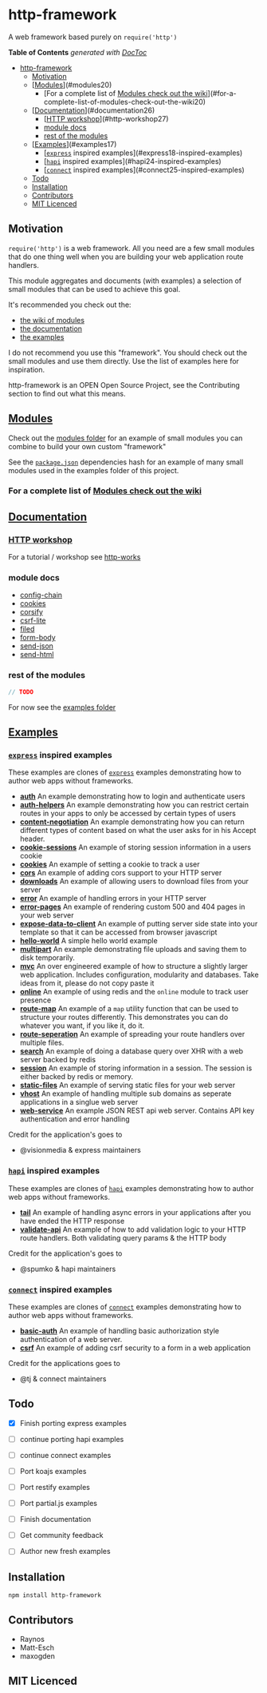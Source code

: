 # http-framework

A web framework based purely on `require('http')`

<!-- START doctoc generated TOC please keep comment here to allow auto update -->
<!-- DON'T EDIT THIS SECTION, INSTEAD RE-RUN doctoc TO UPDATE -->
**Table of Contents**  *generated with [DocToc](http://doctoc.herokuapp.com/)*

- [http-framework](#http-framework)
    - [Motivation](#motivation)
    - [[Modules][20]](#modules20)
        - [For a complete list of [Modules check out the wiki][20]](#for-a-complete-list-of-modules-check-out-the-wiki20)
    - [[Documentation][26]](#documentation26)
        - [[HTTP workshop][27]](#http-workshop27)
        - [module docs](#module-docs)
        - [rest of the modules](#rest-of-the-modules)
    - [[Examples][17]](#examples17)
        - [[`express`][18] inspired examples](#express18-inspired-examples)
        - [[`hapi`][24] inspired examples](#hapi24-inspired-examples)
        - [[`connect`][25] inspired examples](#connect25-inspired-examples)
    - [Todo](#todo)
    - [Installation](#installation)
    - [Contributors](#contributors)
    - [MIT Licenced](#mit-licenced)

<!-- END doctoc generated TOC please keep comment here to allow auto update -->


## Motivation

`require('http')` is a web framework. All you need are a few
  small modules that do one thing well when you are building your
  web application route handlers.

This module aggregates and documents (with examples) a selection
  of small modules that can be used to achieve this goal.

It's recommended you check out the:

  - [the wiki of modules][23]
  - [the documentation][22]
  - [the examples][21]

I do not recommend you use this "framework". You should check
  out the small modules and use them directly. Use the list of
  examples here for inspiration.

http-framework is an OPEN Open Source Project, see the Contributing 
  section to find out what this means.

## [Modules][20]

Check out the [modules folder](modules) for an example of small
  modules you can combine to build your own custom "framework"

See the [`package.json`][19] dependencies hash for an example of
  many small modules used in the examples folder of this project.

### For a complete list of [Modules check out the wiki][20]

## [Documentation][26]

### [HTTP workshop][27]

For a tutorial / workshop see [http-works][27]

### module docs

 - [config-chain](documents/config-chain.md)
 - [cookies](documents/cookies.md)
 - [corsify](documents/corsify.md)
 - [csrf-lite](documents/csrf-lite.md)
 - [filed](documents/filed.md)
 - [form-body](documents/form-body.md)
 - [send-json](documents/send-json.md)
 - [send-html](documents/send-html.md)

### rest of the modules

```js
// TODO
```

For now see the [examples folder][17]

## [Examples][17]

### [`express`][18] inspired examples

These examples are clones of [`express`][18] examples demonstrating
  how to author web apps without frameworks.

 - [**auth**](examples/auth)
    An example demonstrating how to login and authenticate users
 - [**auth-helpers**](examples/auth-helpers)
    An example demonstrating how you can restrict certain routes in your
    apps to only be accessed by certain types of users
 - [**content-negotiation**](examples/content-negotiation)
    An example demonstrating how you can return different types of
    content based on what the user asks for in his Accept header.
 - [**cookie-sessions**](examples/cookie-sessions)
    An example of storing session information in a users cookie
 - [**cookies**](examples/cookies)
    An example of setting a cookie to track a user
 - [**cors**](examples/cors)
    An example of adding cors support to your HTTP server
 - [**downloads**](examples/downloads)
    An example of allowing users to download files from your server
 - [**error**](examples/error)
    An example of handling errors in your HTTP server
 - [**error-pages**](examples/error-pages)
    An example of rendering custom 500 and 404 pages in your web
    server
 - [**expose-data-to-client**](examples/expose-data-to-client)
    An example of putting server side state into your template
    so that it can be accessed from browser javascript
 - [**hello-world**](examples/hello-world)
    A simple hello world example
 - [**multipart**](examples/multipart)
    An example demonstrating file uploads and saving them to
    disk temporarily.
 - [**mvc**](examples/mvc)
    An over engineered example of how to structure a slightly
    larger web application. Includes configuration, modularity
    and databases. Take ideas from it, please do not copy paste it
 - [**online**](examples/online)
    An example of using redis and the `online` module to track
    user presence
 - [**route-map**](examples/route-map)
    An example of a `map` utility function that can be used to
    structure your routes differently. This demonstrates you can
    do whatever you want, if you like it, do it.
 - [**route-seperation**](examples/route-seperation)
    An example of spreading your route handlers over multiple
    files. 
 - [**search**](examples/search)
    An example of doing a database query over XHR with a web
    server backed by redis
 - [**session**](examples/session)
    An example of storing information in a session. The session
    is either backed by redis or memory.
 - [**static-files**](examples/static-files)
    An example of serving static files for your web server
 - [**vhost**](examples/vhost)
    An example of handling multiple sub domains as seperate
    applications in a singlue web server
 - [**web-service**](examples/web-service)
    An example JSON REST api web server. Contains API key 
    authentication and error handling

Credit for the application's goes to

 - @visionmedia & express maintainers

### [`hapi`][24] inspired examples

These examples are clones of [`hapi`][24] examples demonstrating
  how to author web apps without frameworks.

 - [**tail**](examples/tail)
    An example of handling async errors in your applications 
    after you have ended the HTTP response
 - [**validate-api**](examples/validate-api)
    An example of how to add validation logic to your HTTP
    route handlers. Both validating query params & the HTTP body

Credit for the application's goes to

 - @spumko & hapi maintainers

### [`connect`][25] inspired examples

These examples are clones of [`connect`][25] examples demonstrating
  how to author web apps without frameworks.

  - [**basic-auth**](examples/basic-auth)
    An example of handling basic authorization style authentication
    of a web server.
  - [**csrf**](examples/csrf)
    An example of adding csrf security to a form in a web application

Credit for the applications goes to
    
 - @tj & connect maintainers

## Todo

 - [x] Finish porting express examples
 - [ ] continue porting hapi examples
 - [ ] continue connect examples
 - [ ] Port koajs examples
 - [ ] Port restify examples
 - [ ] Port partial.js examples
 - [ ] Finish documentation
 - [ ] Get community feedback
 - [ ] Author new fresh examples


## Installation

`npm install http-framework`

## Contributors

 - Raynos
 - Matt-Esch
 - maxogden

## MIT Licenced

  [17]: https://github.com/Raynos/http-framework/tree/master/examples
  [18]: https://github.com/visionmedia/express
  [19]: https://github.com/Raynos/http-framework/blob/master/package.json#L19
  [20]: https://github.com/Raynos/http-framework/wiki/Modules
  [21]: https://github.com/Raynos/http-framework#examples
  [22]: https://github.com/Raynos/http-framework#documentation
  [23]: https://github.com/Raynos/http-framework#modules
  [24]: https://github.com/spumko/hapi
  [25]: https://github.com/senchalabs/connect
  [26]: https://github.com/Raynos/http-framework/tree/master/documents
  [27]: https://github.com/Raynos/http-works
